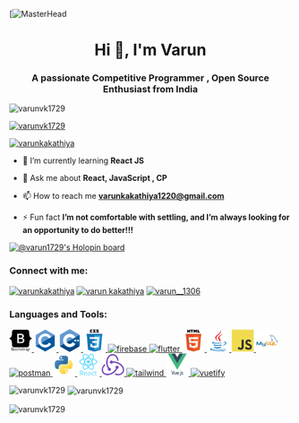 [![MasterHead](https://camo.githubusercontent.com/85c7bb07837ea28b998aaadb8590146bee33f990600b3e3061037bded8586abb/68747470733a2f2f6d656469612e6c6963646e2e636f6d2f646d732f696d6167652f4435363136415145644a614275705f623942412f70726f66696c652d646973706c61796261636b67726f756e64696d6167652d736872696e6b5f3335305f313430302f302f313636333236303237333833373f653d3136373737313532303026763d6265746126743d4451686f36456e7377353439645f4e50726b4168463172467337682d6d664a416d596d6b3741486d765655)
<h1 align="center">Hi 👋, I'm Varun</h1>
<h3 align="center">A passionate Competitive Programmer , Open Source Enthusiast from India</h3>
<p align="left"> <img src="https://komarev.com/ghpvc/?username=varunvk1729&label=Profile%20views&color=0e75b6&style=flat" alt="varunvk1729" /> </p>

<p align="left"> <a href="https://github.com/ryo-ma/github-profile-trophy"><img src="https://github-profile-trophy.vercel.app/?username=varunvk1729" alt="varunvk1729" /></a> </p>

<p align="left"> <a href="https://twitter.com/KakathiyaVarun" target="blank"><img src="https://img.shields.io/twitter/follow/KakathiyaVarun?logo=twitter&style=for-the-badge" alt="varunkakathiya" /></a> </p>

- 🌱 I’m currently learning **React JS**

- 💬 Ask me about **React, JavaScript , CP**

- 📫 How to reach me **varunkakathiya1220@gmail.com**

- ⚡ Fun fact **I’m not comfortable with settling, and I’m always looking for an opportunity to do better!!!**

[![@varun1729's Holopin board](https://holopin.io/api/user/board?user=varun1729)](https://holopin.io/@varun1729)

<h3 align="left">Connect with me:</h3>
<p align="left">
<a href="https://twitter.com/varunkakathiya" target="blank"><img align="center" src="https://raw.githubusercontent.com/rahuldkjain/github-profile-readme-generator/master/src/images/icons/Social/twitter.svg" alt="varunkakathiya" height="30" width="40" /></a>
<a href="https://linkedin.com/in/varun kakathiya" target="blank"><img align="center" src="https://raw.githubusercontent.com/rahuldkjain/github-profile-readme-generator/master/src/images/icons/Social/linked-in-alt.svg" alt="varun kakathiya" height="30" width="40" /></a>
<a href="https://instagram.com/varun__1306" target="blank"><img align="center" src="https://raw.githubusercontent.com/rahuldkjain/github-profile-readme-generator/master/src/images/icons/Social/instagram.svg" alt="varun__1306" height="30" width="40" /></a>
</p>

<h3 align="left">Languages and Tools:</h3>
<p align="left"> <a href="https://getbootstrap.com" target="_blank" rel="noreferrer"> <img src="https://raw.githubusercontent.com/devicons/devicon/master/icons/bootstrap/bootstrap-plain-wordmark.svg" alt="bootstrap" width="40" height="40"/> </a> <a href="https://www.cprogramming.com/" target="_blank" rel="noreferrer"> <img src="https://raw.githubusercontent.com/devicons/devicon/master/icons/c/c-original.svg" alt="c" width="40" height="40"/> </a> <a href="https://www.w3schools.com/cpp/" target="_blank" rel="noreferrer"> <img src="https://raw.githubusercontent.com/devicons/devicon/master/icons/cplusplus/cplusplus-original.svg" alt="cplusplus" width="40" height="40"/> </a> <a href="https://www.w3schools.com/css/" target="_blank" rel="noreferrer"> <img src="https://raw.githubusercontent.com/devicons/devicon/master/icons/css3/css3-original-wordmark.svg" alt="css3" width="40" height="40"/> </a> <a href="https://firebase.google.com/" target="_blank" rel="noreferrer"> <img src="https://www.vectorlogo.zone/logos/firebase/firebase-icon.svg" alt="firebase" width="40" height="40"/> </a> <a href="https://flutter.dev" target="_blank" rel="noreferrer"> <img src="https://www.vectorlogo.zone/logos/flutterio/flutterio-icon.svg" alt="flutter" width="40" height="40"/> </a> <a href="https://www.w3.org/html/" target="_blank" rel="noreferrer"> <img src="https://raw.githubusercontent.com/devicons/devicon/master/icons/html5/html5-original-wordmark.svg" alt="html5" width="40" height="40"/> </a> <a href="https://www.java.com" target="_blank" rel="noreferrer"> <img src="https://raw.githubusercontent.com/devicons/devicon/master/icons/java/java-original.svg" alt="java" width="40" height="40"/> </a> <a href="https://developer.mozilla.org/en-US/docs/Web/JavaScript" target="_blank" rel="noreferrer"> <img src="https://raw.githubusercontent.com/devicons/devicon/master/icons/javascript/javascript-original.svg" alt="javascript" width="40" height="40"/> </a> <a href="https://www.mysql.com/" target="_blank" rel="noreferrer"> <img src="https://raw.githubusercontent.com/devicons/devicon/master/icons/mysql/mysql-original-wordmark.svg" alt="mysql" width="40" height="40"/> </a> <a href="https://postman.com" target="_blank" rel="noreferrer"> <img src="https://www.vectorlogo.zone/logos/getpostman/getpostman-icon.svg" alt="postman" width="40" height="40"/> </a> <a href="https://www.python.org" target="_blank" rel="noreferrer"> <img src="https://raw.githubusercontent.com/devicons/devicon/master/icons/python/python-original.svg" alt="python" width="40" height="40"/> </a> <a href="https://reactjs.org/" target="_blank" rel="noreferrer"> <img src="https://raw.githubusercontent.com/devicons/devicon/master/icons/react/react-original-wordmark.svg" alt="react" width="40" height="40"/> </a> <a href="https://redux.js.org" target="_blank" rel="noreferrer"> <img src="https://raw.githubusercontent.com/devicons/devicon/master/icons/redux/redux-original.svg" alt="redux" width="40" height="40"/> </a> <a href="https://tailwindcss.com/" target="_blank" rel="noreferrer"> <img src="https://www.vectorlogo.zone/logos/tailwindcss/tailwindcss-icon.svg" alt="tailwind" width="40" height="40"/> </a> <a href="https://vuejs.org/" target="_blank" rel="noreferrer"> <img src="https://raw.githubusercontent.com/devicons/devicon/master/icons/vuejs/vuejs-original-wordmark.svg" alt="vuejs" width="40" height="40"/> </a> <a href="https://vuetifyjs.com/en/" target="_blank" rel="noreferrer"> <img src="https://bestofjs.org/logos/vuetify.svg" alt="vuetify" width="40" height="40"/> </a> </p>

<p><img align="left" src="https://github-readme-stats.vercel.app/api/top-langs?username=varunvk1729&show_icons=true&locale=en&layout=compact" alt="varunvk1729" /></p>

<p>&nbsp;<img align="center" src="https://github-readme-stats.vercel.app/api?username=varunvk1729&show_icons=true&locale=en" alt="varunvk1729" /></p>

<p><img align="center" src="https://github-readme-streak-stats.herokuapp.com/?user=varunvk1729&" alt="varunvk1729" /></p>
